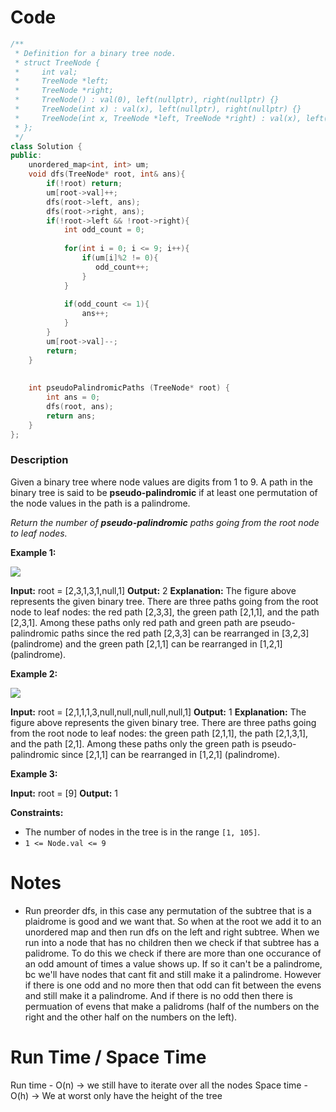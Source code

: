 # Code
```C++
/**
 * Definition for a binary tree node.
 * struct TreeNode {
 *     int val;
 *     TreeNode *left;
 *     TreeNode *right;
 *     TreeNode() : val(0), left(nullptr), right(nullptr) {}
 *     TreeNode(int x) : val(x), left(nullptr), right(nullptr) {}
 *     TreeNode(int x, TreeNode *left, TreeNode *right) : val(x), left(left), right(right) {}
 * };
 */
class Solution {
public:
    unordered_map<int, int> um;
    void dfs(TreeNode* root, int& ans){
        if(!root) return;
        um[root->val]++;
        dfs(root->left, ans);
        dfs(root->right, ans);
        if(!root->left && !root->right){
            int odd_count = 0;
            
            for(int i = 0; i <= 9; i++){
                if(um[i]%2 != 0){
                   odd_count++; 
                }
            }
            
            if(odd_count <= 1){
                ans++;
            }
        }
        um[root->val]--;
        return;
    }
    
    
    int pseudoPalindromicPaths (TreeNode* root) {
        int ans = 0;
        dfs(root, ans);
        return ans;
    }
};
```

### Description
Given a binary tree where node values are digits from 1 to 9. A path in the binary tree is said to be **pseudo-palindromic** if at least one permutation of the node values in the path is a palindrome.

_Return the number of **pseudo-palindromic** paths going from the root node to leaf nodes._

**Example 1:**

![](https://assets.leetcode.com/uploads/2020/05/06/palindromic_paths_1.png)

**Input:** root = [2,3,1,3,1,null,1]
**Output:** 2 
**Explanation:** The figure above represents the given binary tree. There are three paths going from the root node to leaf nodes: the red path [2,3,3], the green path [2,1,1], and the path [2,3,1]. Among these paths only red path and green path are pseudo-palindromic paths since the red path [2,3,3] can be rearranged in [3,2,3] (palindrome) and the green path [2,1,1] can be rearranged in [1,2,1] (palindrome).

**Example 2:**

**![](https://assets.leetcode.com/uploads/2020/05/07/palindromic_paths_2.png)**

**Input:** root = [2,1,1,1,3,null,null,null,null,null,1]
**Output:** 1 
**Explanation:** The figure above represents the given binary tree. There are three paths going from the root node to leaf nodes: the green path [2,1,1], the path [2,1,3,1], and the path [2,1]. Among these paths only the green path is pseudo-palindromic since [2,1,1] can be rearranged in [1,2,1] (palindrome).

**Example 3:**

**Input:** root = [9]
**Output:** 1

**Constraints:**

-   The number of nodes in the tree is in the range `[1, 105]`.
-   `1 <= Node.val <= 9`

# Notes
- Run preorder dfs, in this case any permutation of the subtree that is a plaidrome is good and we want that. So when at the root we add it to an unordered map and then run dfs on the left and right subtree. When we run into a node that has no children then we check if that subtree has a palidrome. To do this we check if there are more than one occurance of an odd amount of times a value shows up. If so it can't be a palindrome, bc we'll have nodes that cant fit and still make it a palindrome. However if there is one odd and no more then that odd can fit between the evens and still make it a palindrome. And if there is no odd then there is permuation of evens that make a palidroms (half of the numbers on the right and the other half on the numbers on the left).
# Run Time / Space Time
Run time - O(n) -> we still have to iterate over all the nodes
Space time - O(h) -> We at worst only have the height of the tree